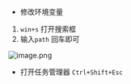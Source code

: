 - 修改环境变量

1. `win+s` 打开搜索框
2. 输入`path` 回车即可

![image.png](https://gitee.com/leiye87/typora_picture/raw/master/20230519195211.png)

- 打开任务管理器
`Ctrl+Shift+Esc`


